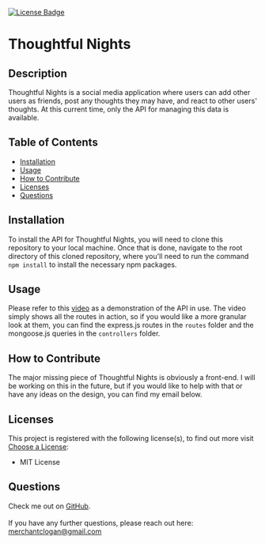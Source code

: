 
[![License Badge](https://img.shields.io/badge/License-MIT_License-blueviolet.svg)](https://shields.io/)

# Thoughtful Nights


## Description
Thoughtful Nights is a social media application where users can add other users as friends, post any thoughts they may have, and react to other users' thoughts. At this current time, only the API for managing this data is available.


## Table of Contents
  * [Installation](#installation)
  * [Usage](#usage)
  * [How to Contribute](#how-to-contribute)
  * [Licenses](#licenses)
  * [Questions](#questions)


## Installation
To install the API for Thoughtful Nights, you will need to clone this repository to your local machine. Once that is done, navigate to the root directory of this cloned repository, where you'll need to run the command `npm install` to install the necessary npm packages.


## Usage
Please refer to this [video](https://drive.google.com/file/d/1lfscYii0Cv5Eb9b-vP1yMEIDz0Igrn--/view) as a demonstration of the API in use. The video simply shows all the routes in action, so if you would like a more granular look at them, you can find the express.js routes in the `routes` folder and the mongoose.js queries in the `controllers` folder.


## How to Contribute
The major missing piece of Thoughtful Nights is obviously a front-end. I will be working on this in the future, but if you would like to help with that or have any ideas on the design, you can find my email below.


## Licenses
This project is registered with the following license(s), to find out more visit [Choose a License](https://choosealicense.com/licenses):
* MIT License

## Questions
Check me out on [GitHub](https://www.github.com/LoganMerchant). 
<br>
<br>
If you have any further questions, please reach out here: merchantclogan@gmail.com
  
